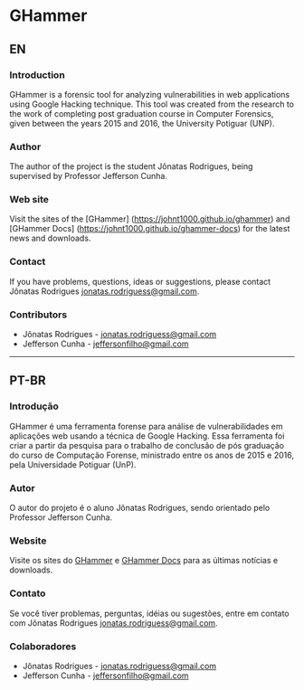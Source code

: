 # GHammer

## EN
### Introduction
GHammer is a forensic tool for analyzing vulnerabilities in web applications using Google Hacking technique. This tool was created from the research to the work of completing post graduation course in Computer Forensics, given between the years 2015 and 2016, the University Potiguar (UNP).

### Author
The author of the project is the student Jônatas Rodrigues, being supervised by Professor Jefferson Cunha.

### Web site
Visit the sites of the [GHammer] (https://johnt1000.github.io/ghammer) and [GHammer Docs] (https://johnt1000.github.io/ghammer-docs) for the latest news and downloads.

### Contact
If you have problems, questions, ideas or suggestions, please contact Jônatas Rodrigues <jonatas.rodriguess@gmail.com>.

### Contributors
- Jônatas Rodrigues - <jonatas.rodriguess@gmail.com>
- Jefferson Cunha - <jeffersonfilho@gmail.com>


***


## PT-BR
### Introdução
GHammer é uma ferramenta forense para análise de vulnerabilidades em aplicações web usando a técnica de Google Hacking. Essa ferramenta foi criar a partir da pesquisa para o trabalho de conclusão de pós graduação do curso de Computação Forense, ministrado entre os anos de 2015 e 2016, pela Universidade Potiguar (UnP).

### Autor
O autor do projeto é o aluno Jônatas Rodrigues, sendo orientado pelo Professor Jefferson Cunha.

### Website
Visite os sites do [GHammer](https://johnt1000.github.io/ghammer) e [GHammer Docs](https://johnt1000.github.io/ghammer-docs) para as últimas notícias e downloads.

### Contato
Se você tiver problemas, perguntas, idéias ou sugestões, entre em contato com Jônatas Rodrigues <jonatas.rodriguess@gmail.com>.

### Colaboradores
- Jônatas Rodrigues - <jonatas.rodriguess@gmail.com>
- Jefferson Cunha - <jeffersonfilho@gmail.com>
